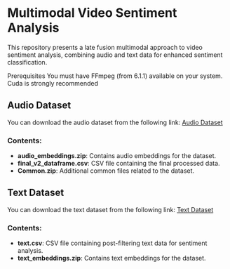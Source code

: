 # Multimodal Video Sentiment Analysis

This repository presents a late fusion multimodal approach to video sentiment analysis, combining audio and text data for enhanced sentiment classification.


Prerequisites
You must have FFmpeg (from 6.1.1) available on your system.
Cuda is strongly recommended

## Audio Dataset
You can download the audio dataset from the following link:
[Audio Dataset](https://shorturl.at/gtyQX)

### Contents:
- **audio_embeddings.zip**: Contains audio embeddings for the dataset.
- **final_v2_dataframe.csv**: CSV file containing the final processed data.
- **Common.zip**: Additional common files related to the dataset.

## Text Dataset
You can download the text dataset from the following link:
[Text Dataset](https://shorturl.at/EH027)

### Contents:
- **text.csv**: CSV file containing post-filtering text data for sentiment analysis.
- **text_embeddings.zip**: Contains text embeddings for the dataset.
